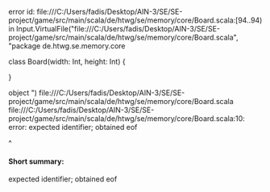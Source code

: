 error id: file:///C:/Users/fadis/Desktop/AIN-3/SE/SE-project/game/src/main/scala/de/htwg/se/memory/core/Board.scala:[94..94) in Input.VirtualFile("file:///C:/Users/fadis/Desktop/AIN-3/SE/SE-project/game/src/main/scala/de/htwg/se/memory/core/Board.scala", "package de.htwg.se.memory.core


class Board(width: Int, height: Int) {


}

object 
")
file:///C:/Users/fadis/Desktop/AIN-3/SE/SE-project/game/src/main/scala/de/htwg/se/memory/core/Board.scala
file:///C:/Users/fadis/Desktop/AIN-3/SE/SE-project/game/src/main/scala/de/htwg/se/memory/core/Board.scala:10: error: expected identifier; obtained eof

^
#### Short summary: 

expected identifier; obtained eof